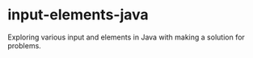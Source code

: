 # input-elements-java
Exploring various input and elements in Java with making a solution for problems. 
